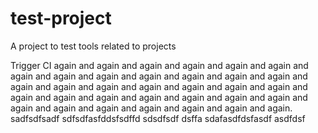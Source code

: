 # test-project
A project to test tools related to projects

Trigger CI again and again and again and again and again and again and again and again and again and again and again and again and again and again and again and again and again and again and again and again and again and again and again and again and again and again and again and again and again and again and again and again and again and again.
sadfsdfsadf
sdfsdfasfddsfsdffd sdsdfsdf dsffa
sdafasdfdsfasdf
asdfdsf
